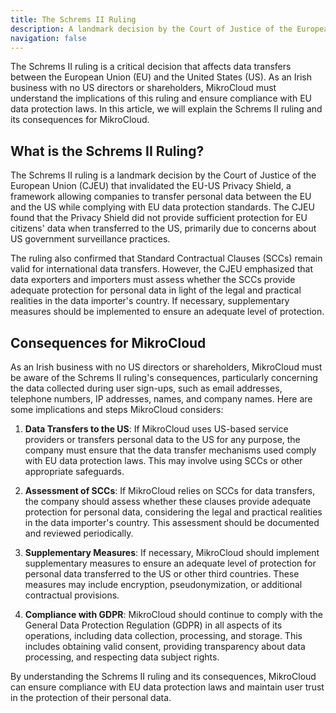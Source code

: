 ```yaml
---
title: The Schrems II Ruling
description: A landmark decision by the Court of Justice of the European Union and its Consequences for MikroCloud
navigation: false
---
```


The Schrems II ruling is a critical decision that affects data transfers between the European Union (EU) and the United States (US). As an Irish business with no US directors or shareholders, MikroCloud must understand the implications of this ruling and ensure compliance with EU data protection laws. In this article, we will explain the Schrems II ruling and its consequences for MikroCloud.

## What is the Schrems II Ruling?

The Schrems II ruling is a landmark decision by the Court of Justice of the European Union (CJEU) that invalidated the EU-US Privacy Shield, a framework allowing companies to transfer personal data between the EU and the US while complying with EU data protection standards. The CJEU found that the Privacy Shield did not provide sufficient protection for EU citizens' data when transferred to the US, primarily due to concerns about US government surveillance practices.

The ruling also confirmed that Standard Contractual Clauses (SCCs) remain valid for international data transfers. However, the CJEU emphasized that data exporters and importers must assess whether the SCCs provide adequate protection for personal data in light of the legal and practical realities in the data importer's country. If necessary, supplementary measures should be implemented to ensure an adequate level of protection.

## Consequences for MikroCloud

As an Irish business with no US directors or shareholders, MikroCloud must be aware of the Schrems II ruling's consequences, particularly concerning the data collected during user sign-ups, such as email addresses, telephone numbers, IP addresses, names, and company names. Here are some implications and steps MikroCloud considers:

1. **Data Transfers to the US**: If MikroCloud uses US-based service providers or transfers personal data to the US for any purpose, the company must ensure that the data transfer mechanisms used comply with EU data protection laws. This may involve using SCCs or other appropriate safeguards.

2. **Assessment of SCCs**: If MikroCloud relies on SCCs for data transfers, the company should assess whether these clauses provide adequate protection for personal data, considering the legal and practical realities in the data importer's country. This assessment should be documented and reviewed periodically.

3. **Supplementary Measures**: If necessary, MikroCloud should implement supplementary measures to ensure an adequate level of protection for personal data transferred to the US or other third countries. These measures may include encryption, pseudonymization, or additional contractual provisions.

4. **Compliance with GDPR**: MikroCloud should continue to comply with the General Data Protection Regulation (GDPR) in all aspects of its operations, including data collection, processing, and storage. This includes obtaining valid consent, providing transparency about data processing, and respecting data subject rights.

By understanding the Schrems II ruling and its consequences, MikroCloud can ensure compliance with EU data protection laws and maintain user trust in the protection of their personal data.
